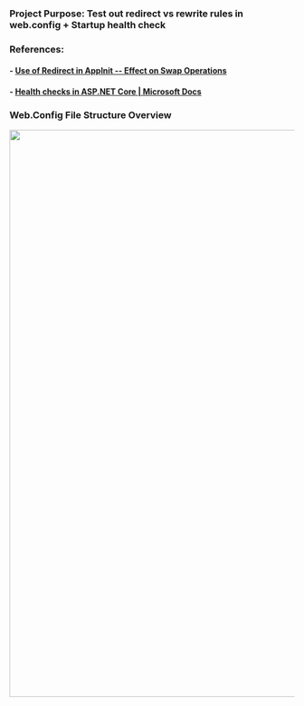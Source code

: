 ### Project Purpose: Test out redirect vs rewrite rules in web.config + Startup health check
### References: 
####  - [Use of Redirect in AppInit -- Effect on Swap Operations](https://ruslany.net/2017/11/most-common-deployment-slot-swap-failures-and-how-to-fix-them/)
####  - [Health checks in ASP.NET Core | Microsoft Docs](https://docs.microsoft.com/en-us/aspnet/core/host-and-deploy/health-checks?view=aspnetcore-5.0)

### Web.Config File Structure Overview
<img src="https://user-images.githubusercontent.com/59896882/114816109-569b9e00-9d6c-11eb-9e3c-82cb43673ad2.png" width="700" height="1000" />
